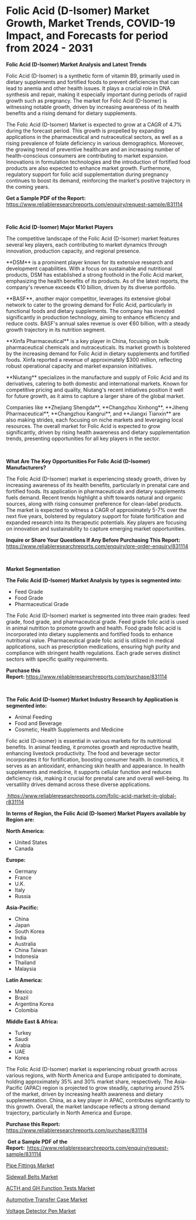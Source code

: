 <p><h1>Folic Acid (D-Isomer) Market Growth, Market Trends, COVID-19 Impact, and Forecasts for period from 2024 - 2031</h1></p><p><strong>Folic Acid (D-Isomer) Market Analysis and Latest Trends</strong></p>
<p><p>Folic Acid (D-Isomer) is a synthetic form of vitamin B9, primarily used in dietary supplements and fortified foods to prevent deficiencies that can lead to anemia and other health issues. It plays a crucial role in DNA synthesis and repair, making it especially important during periods of rapid growth such as pregnancy. The market for Folic Acid (D-Isomer) is witnessing notable growth, driven by increasing awareness of its health benefits and a rising demand for dietary supplements.</p><p>The Folic Acid (D-Isomer) Market is expected to grow at a CAGR of 4.7% during the forecast period. This growth is propelled by expanding applications in the pharmaceutical and nutraceutical sectors, as well as a rising prevalence of folate deficiency in various demographics. Moreover, the growing trend of preventive healthcare and an increasing number of health-conscious consumers are contributing to market expansion. Innovations in formulation technologies and the introduction of fortified food products are also expected to enhance market growth. Furthermore, regulatory support for folic acid supplementation during pregnancy continues to boost its demand, reinforcing the market's positive trajectory in the coming years.</p></p>
<p><strong>Get a Sample PDF of the Report:&nbsp;</strong> <a href="https://www.reliableresearchreports.com/enquiry/request-sample/831114?utm_campaign=12&utm_medium=2&utm_source=Github&utm_content=ia&utm_term=13102024&utm_id=folic-acid-d-isomer">https://www.reliableresearchreports.com/enquiry/request-sample/831114</a></p>
<p>&nbsp;</p>
<p><strong>Folic Acid (D-Isomer) Major Market Players</strong></p>
<p><p>The competitive landscape of the Folic Acid (D-Isomer) market features several key players, each contributing to market dynamics through innovation, production capacity, and regional presence. </p><p>**DSM** is a prominent player known for its extensive research and development capabilities. With a focus on sustainable and nutritional products, DSM has established a strong foothold in the Folic Acid market, emphasizing the health benefits of its products. As of the latest reports, the company's revenue exceeds €10 billion, driven by its diverse portfolio.</p><p>**BASF**, another major competitor, leverages its extensive global network to cater to the growing demand for Folic Acid, particularly in functional foods and dietary supplements. The company has invested significantly in production technology, aiming to enhance efficiency and reduce costs. BASF's annual sales revenue is over €60 billion, with a steady growth trajectory in its nutrition segment.</p><p>**Xinfa Pharmaceutical** is a key player in China, focusing on bulk pharmaceutical chemicals and nutraceuticals. Its market growth is bolstered by the increasing demand for Folic Acid in dietary supplements and fortified foods. Xinfa reported a revenue of approximately $300 million, reflecting robust operational capacity and market expansion initiatives.</p><p>**Niutang** specializes in the manufacture and supply of Folic Acid and its derivatives, catering to both domestic and international markets. Known for competitive pricing and quality, Niutang's recent initiatives position it well for future growth, as it aims to capture a larger share of the global market.</p><p>Companies like **Zhejiang Shengda**, **Changzhou Xinhong**, **Jiheng Pharmaceutical**, **Changzhou Kangrui**, and **Jiangxi Tianxin** are also making strides, each focusing on niche markets and leveraging local resources. The overall market for Folic Acid is expected to grow significantly, driven by rising health awareness and dietary supplementation trends, presenting opportunities for all key players in the sector.</p></p>
<p>&nbsp;</p>
<p><strong>What Are The Key Opportunities For Folic Acid (D-Isomer) Manufacturers?</strong></p>
<p><p>The Folic Acid (D-Isomer) market is experiencing steady growth, driven by increasing awareness of its health benefits, particularly in prenatal care and fortified foods. Its application in pharmaceuticals and dietary supplements fuels demand. Recent trends highlight a shift towards natural and organic sources, along with rising consumer preference for clean-label products. The market is expected to witness a CAGR of approximately 5-7% over the next five years, bolstered by regulatory support for folate fortification and expanded research into its therapeutic potentials. Key players are focusing on innovation and sustainability to capture emerging market opportunities.</p></p>
<p><strong>Inquire or Share Your Questions If Any Before Purchasing This Report:</strong> <a href="https://www.reliableresearchreports.com/enquiry/pre-order-enquiry/831114?utm_campaign=12&utm_medium=2&utm_source=Github&utm_content=ia&utm_term=13102024&utm_id=folic-acid-d-isomer">https://www.reliableresearchreports.com/enquiry/pre-order-enquiry/831114</a></p>
<p>&nbsp;</p>
<p><strong>Market Segmentation</strong></p>
<p><strong>The Folic Acid (D-Isomer) Market Analysis by types is segmented into:</strong></p>
<p><ul><li>Feed Grade</li><li>Food Grade</li><li>Pharmaceutical Grade</li></ul></p>
<p><p>The Folic Acid (D-Isomer) market is segmented into three main grades: feed grade, food grade, and pharmaceutical grade. Feed grade folic acid is used in animal nutrition to promote growth and health. Food grade folic acid is incorporated into dietary supplements and fortified foods to enhance nutritional value. Pharmaceutical grade folic acid is utilized in medical applications, such as prescription medications, ensuring high purity and compliance with stringent health regulations. Each grade serves distinct sectors with specific quality requirements.</p></p>
<p><strong>Purchase this Report:&nbsp;</strong><a href="https://www.reliableresearchreports.com/purchase/831114?utm_campaign=12&utm_medium=2&utm_source=Github&utm_content=ia&utm_term=13102024&utm_id=folic-acid-d-isomer">https://www.reliableresearchreports.com/purchase/831114</a></p>
<p>&nbsp;</p>
<p><strong>The Folic Acid (D-Isomer) Market Industry Research by Application is segmented into:</strong></p>
<p><ul><li>Animal Feeding</li><li>Food and Beverage</li><li>Cosmetic, Health Supplements and Medicine</li></ul></p>
<p><p>Folic acid (D-isomer) is essential in various markets for its nutritional benefits. In animal feeding, it promotes growth and reproductive health, enhancing livestock productivity. The food and beverage sector incorporates it for fortification, boosting consumer health. In cosmetics, it serves as an antioxidant, enhancing skin health and appearance. In health supplements and medicine, it supports cellular function and reduces deficiency risk, making it crucial for prenatal care and overall well-being. Its versatility drives demand across these diverse applications.</p></p>
<p><a href="https://www.reliableresearchreports.com/folic-acid-market-in-global-r831114?utm_campaign=12&utm_medium=2&utm_source=Github&utm_content=ia&utm_term=13102024&utm_id=folic-acid-d-isomer">&nbsp;https://www.reliableresearchreports.com/folic-acid-market-in-global-r831114</a></p>
<p><strong>In terms of Region, the Folic Acid (D-Isomer) Market Players available by Region are:</strong></p>
<p>
    <p> <strong> North America: </strong>
        <ul>
            <li>United States</li>
            <li>Canada</li>
        </ul>
        </p> 
    <p> <strong> Europe: </strong>
        <ul>
            <li>Germany</li>
            <li>France</li>
            <li>U.K.</li>
            <li>Italy</li>
            <li>Russia</li>
        </ul>
        </p> 
    <p> <strong> Asia-Pacific: </strong>
        <ul>
            <li>China</li>
            <li>Japan</li>
            <li>South Korea</li>
            <li>India</li>
            <li>Australia</li>
            <li>China Taiwan</li>
            <li>Indonesia</li>
            <li>Thailand</li>
            <li>Malaysia</li>
        </ul>
        </p> 
    <p> <strong> Latin America: </strong>
        <ul>
            <li>Mexico</li>
            <li>Brazil</li>
            <li>Argentina Korea</li>
            <li>Colombia</li>
        </ul>
        </p> 
    <p> <strong> Middle East & Africa: </strong>
        <ul>
            <li>Turkey</li>
            <li>Saudi</li>
            <li>Arabia</li>
            <li>UAE</li>
            <li>Korea</li>
        </ul>
    </p>
    </p>
<p><p>The Folic Acid (D-Isomer) market is experiencing robust growth across various regions, with North America and Europe anticipated to dominate, holding approximately 35% and 30% market share, respectively. The Asia-Pacific (APAC) region is projected to grow steadily, capturing around 25% of the market, driven by increasing health awareness and dietary supplementation. China, as a key player in APAC, contributes significantly to this growth. Overall, the market landscape reflects a strong demand trajectory, particularly in North America and Europe.</p></p>
<p><strong>Purchase this Report: </strong><a href="https://www.reliableresearchreports.com/purchase/831114?utm_campaign=12&utm_medium=2&utm_source=Github&utm_content=ia&utm_term=13102024&utm_id=folic-acid-d-isomer">https://www.reliableresearchreports.com/purchase/831114</a></p>
<p>&nbsp;<strong>Get a Sample PDF of the Report:&nbsp;&nbsp;</strong><a href="https://www.reliableresearchreports.com/enquiry/request-sample/831114?utm_campaign=12&utm_medium=2&utm_source=Github&utm_content=ia&utm_term=13102024&utm_id=folic-acid-d-isomer">https://www.reliableresearchreports.com/enquiry/request-sample/831114</a></p>
<p><strong></strong></p>
<p><p><a href="https://issuu.com/reportprime-2/docs/pipe-fittings-market-size-2030.pptx_dacfed849c444a?utm_campaign=12&utm_medium=2&utm_source=Github&utm_content=ia&utm_term=13102024&utm_id=folic-acid-d-isomer">Pipe Fittings Market</a></p><p><a href="https://github.com/AbbasMahmud554/Market-Research-Report-List-1/blob/main/sidewall-belts-market.md?utm_campaign=12&utm_medium=2&utm_source=Github&utm_content=ia&utm_term=13102024&utm_id=folic-acid-d-isomer">Sidewall Belts Market</a></p><p><a href="https://github.com/GenaGaines34/Market-Research-Report-List-1/blob/main/acth-and-gh-function-tests-market.md?utm_campaign=12&utm_medium=2&utm_source=Github&utm_content=ia&utm_term=13102024&utm_id=folic-acid-d-isomer">ACTH and GH Function Tests Market</a></p><p><a href="https://issuu.com/reportprime-2/docs/automotive-transfer-case-market-siz_f98c26e60102ea?utm_campaign=12&utm_medium=2&utm_source=Github&utm_content=ia&utm_term=13102024&utm_id=folic-acid-d-isomer">Automotive Transfer Case Market</a></p><p><a href="https://www.linkedin.com/pulse/global-voltage-detector-pen-industry-research-report-competitive-7ugqe?utm_campaign=12&utm_medium=2&utm_source=Github&utm_content=ia&utm_term=13102024&utm_id=folic-acid-d-isomer">Voltage Detector Pen Market</a></p></p>